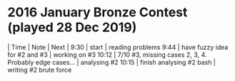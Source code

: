 # 2016 January Bronze Contest (played 28 Dec 2019)
| Time | Note | Next |
9:30 | start | reading problems
9:44 | have fuzzy idea for #2 and #3 | working on #3
10:12 | 7/10 #3, missing cases 2, 3, 4. Probably edge cases... | analysing #2 
10:15 | finish analysing #2 bash | writing #2 brute force